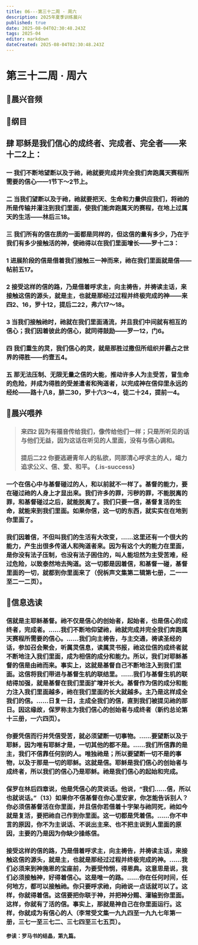 ```yaml
---
title: 06---第三十二周 · 周六
description: 2025年夏季训练晨兴
published: true
date: 2025-08-04T02:30:48.243Z
tags: 2025-04
editor: markdown
dateCreated: 2025-08-04T02:30:48.243Z
---
```


# 第三十二周 · 周六
## 🎵晨兴音频

## 📖纲目

## 肆    耶稣是我们信心的成终者、完成者、完全者——来十二2上：

### 一    我们不断地望断以及于祂，祂就要完成并完全我们奔跑属天赛程所需要的信心——1节下～2节上。

### 二    当我们望断以及于祂，祂就要把天、生命和力量供应我们，将祂的所是传输并灌注到我们里面，使我们能奔跑属天的赛程，在地上过属天的生活——林后三18。

### 三    我们所有的信在质的一面都是同样的，但这信的量有多少，乃在于我们有多少接触活的神，使祂得以在我们里面增长——罗十二3：

### 1    进展阶段的信是借着我们接触三一神而来，祂在我们里面就是信——帖前五17。

### 2    接受这样的信的路，乃是借着呼求主，向主祷告，并祷读主话，来接触这信的源头，就是主，也就是那经过过程并终极完成的神——来四2、16，罗十12，提后二22，弗六17～18。

### 3    当我们接触祂时，祂就在我们里面涌流，并且我们中间就有相互的信心；我们因着彼此的信心，就同得鼓励——罗一12，门6。

### 四    我们重生的灵，我们信心的灵，就是那胜过撒但所组织并霸占之世界的得胜——约壹五4。

### 五    那无法压制、无限无量之信的大能，推动许多人为主受苦，冒生命的危险，并成为得胜的受差遣者和殉道者，以完成神在信仰里永远的经纶——路十八8，腓二30，罗十六3～4，徒二十24，提前一4。

## 📖晨兴喂养

>### **来四2    因为有福音传给我们，像传给他们一样；只是所听见的话与他们无益，因为这话在听见的人里面，没有与信心调和。**
>
>### **提后二22    你要逃避青年人的私欲，同那清心呼求主的人，竭力追求公义、信、爱、和平。** {.is-success}

### 一个在信心中与基督碰过的人，和以前就不一样了。基督的能力，要在碰过祂的人身上才显出来。我们许多的罪，污秽的罪，不能脱离的罪，和基督碰过之后，就能脱离了。我们只要一信，基督复活的生命，就能来到我们里面。如果你信，这一切的东西，就实实在在地到你里面了。

### 我们因着信，不但叫我们的生活有大改变，……这里还有一个很大的能力，产生出很多传道人和殉道者来。因为有这个大的能力在里面，是你没有法子压制，也没有法子困住的，叫人能坦然为主受苦难，经过危险，以致泰然地去殉道。这一切都是因着信，和基督一碰，基督里面的一切，就都到你里面来了（倪柝声文集第二辑第七册，二一一至二一二页）。

## 📖信息选读

### 信就是主耶稣基督。祂不仅是信心的创始者，起始者，也是信心的成终者，完成者。……我们不断地仰望祂，祂就完成并完全我们奔跑属天赛程所需要的信心。……我们向主祷告，与主交通，祷读圣经的话，参加召会聚会，听属灵信息，读属灵书报，祂这位信的成终者就不断地注入我们里面，成为相信的成分和能力。所以，我们对耶稣基督的信是由祂而来。事实上，这就是基督自己不断地注入到我们里面。这信将我们带进与基督生机的联结里。……我们与基督生机的联结得加强，就是基督在我们里面扩增并长大。基督作为信的成分和能力注入我们里面越多，祂在我们里面的长大就越多。主乃是这样成全我们的信。……日复一日，主成全我们的信，直到我们被提见祂的那日。因这缘故，保罗称主为我们信心的创始者与成终者（新约总论第十三册，一六四页）。

### 你要凭信而行并凭信受苦，就必须望断一切事物。……要望断以及于耶稣，因为唯有耶稣才是，一切其他的都不是。……我们所信靠的是主，我们不信靠任何别的人。唯独祂是；所以要望断一切不是的事物，以及于那是一切的耶稣。这就是信。耶稣是我们信心的创始者与成终者，所以我们的信心乃是耶稣。祂是我们信心的起始和完成。

### 保罗在林后四章说，他是凭信心的灵说话。他说，“我们……信，所以也就说话。”（13）如果你不信基督在你心里安家，你怎能告诉别人？你必须信基督活在你里面，并且信你若借着十字架与祂同死，祂如今就是复活，要把祂自己作到你里面。这一切都是凭着信。……你不申言的原因，你不为主说话、不说出主来、也不把主说到人里面的原因，主要的乃是因为你缺少操练信。

### 接受这样的信的路，乃是借着呼求主，向主祷告，并祷读主话，来接触这信的源头，就是主，也就是那经过过程并终极完成的神。……我们必须来到神施恩的宝座前，为要受怜悯，得恩典。这意思是说，我们必须接触神，好得着信心。这是唯一的路。……你在任何时间，任何地方，都可以接触祂。你只要呼求祂，向祂说一点话就可以了。这样，你就得着信。这信要把你联于神，并把神分赐、灌输到你里面。这样，你就有了活的信。事实上，那就是神自己在你里面运行。这样，你就成为有信心的人（李常受文集一九九四至一九九七年第一册，三七一至三七二、三七四至三七五页）。

**参读：罗马书的结晶，第九篇。**
<!-- Google tag (gtag.js) -->
<script async src="https://www.googletagmanager.com/gtag/js?id=G-1P8709Z16T"></script>
<script>
  window.dataLayer = window.dataLayer || [];
  function gtag(){dataLayer.push(arguments);}
  gtag('js', new Date());

  gtag('config', 'G-1P8709Z16T');
</script>